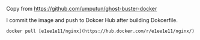 Copy from https://github.com/umputun/ghost-buster-docker

I commit the image and push to Dokcer Hub after building Dokcerfile.


```
docker pull [e1ee1e11/nginx](https://hub.docker.com/r/e1ee1e11/nginx/)
```
